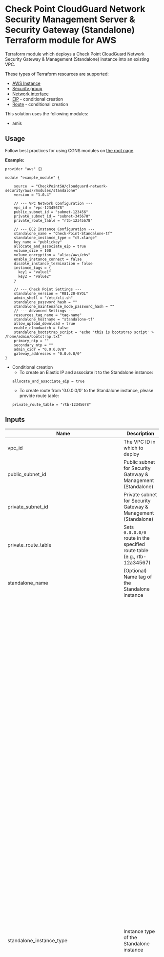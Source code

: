 # Check Point CloudGuard Network Security Management Server & Security Gateway (Standalone) Terraform module for AWS

Terraform module which deploys a Check Point CloudGuard Network Security Gateway & Management (Standalone) instance into an existing VPC.

These types of Terraform resources are supported:
* [AWS Instance](https://www.terraform.io/docs/providers/aws/r/instance.html)
* [Security group](https://www.terraform.io/docs/providers/aws/r/security_group.html)
* [Network interface](https://www.terraform.io/docs/providers/aws/r/network_interface.html)
* [EIP](https://www.terraform.io/docs/providers/aws/r/eip.html) - conditional creation
* [Route](https://www.terraform.io/docs/providers/aws/r/route.html) - conditional creation


This solution uses the following modules:
- amis


## Usage
Follow best practices for using CGNS modules on [the root page](https://registry.terraform.io/modules/checkpointsw/cloudguard-network-security/aws/latest#:~:text=Best%20Practices%20for%20Using%20Our%20Modules).


**Example:**
```
provider "aws" {}

module "example_module" {

    source  = "CheckPointSW/cloudguard-network-security/aws//modules/standalone"
    version = "1.0.4"

    // --- VPC Network Configuration ---
    vpc_id = "vpc-12345678"
    public_subnet_id = "subnet-123456"
    private_subnet_id = "subnet-345678"
    private_route_table = "rtb-12345678"

    // --- EC2 Instance Configuration ---
    standalone_name = "Check-Point-Standalone-tf"
    standalone_instance_type = "c5.xlarge"
    key_name = "publickey"
    allocate_and_associate_eip = true
    volume_size = 100
    volume_encryption = "alias/aws/ebs"
    enable_instance_connect = false
    disable_instance_termination = false
    instance_tags = {
      key1 = "value1"
      key2 = "value2"
    }

    // --- Check Point Settings ---
    standalone_version = "R81.20-BYOL"
    admin_shell = "/etc/cli.sh"
    standalone_password_hash = ""
    standalone_maintenance_mode_password_hash = ""
    // --- Advanced Settings ---
    resources_tag_name = "tag-name"
    standalone_hostname = "standalone-tf"
    allow_upload_download = true
    enable_cloudwatch = false
    standalone_bootstrap_script = "echo 'this is bootstrap script' > /home/admin/bootstrap.txt"
    primary_ntp = ""
    secondary_ntp = ""
    admin_cidr = "0.0.0.0/0"
    gateway_addresses = "0.0.0.0/0"
}
  ```

- Conditional creation
  - To create an Elastic IP and associate it to the Standalone instance:
  ```
  allocate_and_associate_eip = true
  ```
  - To create route from '0.0.0.0/0' to the Standalone instance, please provide route table:
  ```
  private_route_table = "rtb-12345678"
  ```



## Inputs

| Name                                   | Description                                                                                                                                                  | Type         | Allowed Values                                                                                     |
|----------------------------------------|--------------------------------------------------------------------------------------------------------------------------------------------------------------|--------------|---------------------------------------------------------------------------------------------------|
| vpc_id                                 | The VPC ID in which to deploy                                                                                                                               | string       |                                                                                                |
| public_subnet_id                       | Public subnet for Security Gateway & Management (Standalone)                                                                                                | string       |                                                                                                |
| private_subnet_id                      | Private subnet for Security Gateway & Management (Standalone)                                                                                               | string       |                                                                                                |
| private_route_table                    | Sets `0.0.0.0/0` route in the specified route table (e.g., rtb-12a34567)                                                                                     | string       |                                                                                                |
| standalone_name                        | (Optional) Name tag of the Standalone instance                                                                                                              | string       | **Default:** Check-Point-Standalone-tf                                                   |
| standalone_instance_type               | Instance type of the Standalone instance                                                                                                                    | string       | - c4.large <br/> - c4.xlarge <br/> - c5.large <br/> - c5.xlarge <br/> - c5.2xlarge <br/> - c5.4xlarge <br/> - c5.9xlarge <br/> - c5.12xlarge <br/> - c5.18xlarge <br/> - c5.24xlarge <br/> - c5n.large <br/> - c5n.xlarge <br/> - c5n.2xlarge <br/> - c5n.4xlarge <br/> - c5n.9xlarge <br/>  - c5n.18xlarge <br/>  - c5d.large <br/> - c5d.xlarge <br/> - c5d.2xlarge <br/> - c5d.4xlarge <br/> - c5d.9xlarge <br/> - c5d.12xlarge <br/>  - c5d.18xlarge <br/>  - c5d.24xlarge <br/> - m5.large <br/> - m5.xlarge <br/> - m5.2xlarge <br/> - m5.4xlarge <br/> - m5.8xlarge <br/> - m5.12xlarge <br/> - m5.16xlarge <br/> - m5.24xlarge <br/> - m6i.large <br/> - m6i.xlarge <br/> - m6i.2xlarge <br/> - m6i.4xlarge <br/> - m6i.8xlarge <br/> - m6i.12xlarge <br/> - m6i.16xlarge <br/> - m6i.24xlarge <br/> - m6i.32xlarge <br/> - c6i.large <br/> - c6i.xlarge <br/> - c6i.2xlarge <br/> - c6i.4xlarge <br/> - c6i.8xlarge <br/> - c6i.12xlarge <br/> - c6i.16xlarge <br/> - c6i.24xlarge <br/> - c6i.32xlarge <br/> - c6in.large <br/> - c6in.xlarge <br/> - c6in.2xlarge <br/> - c6in.4xlarge <br/> - c6in.8xlarge <br/> - c6in.12xlarge <br/> - c6in.16xlarge <br/> - c6in.24xlarge <br/> - c6in.32xlarge <br/> - r5.large <br/> - r5.xlarge <br/> - r5.2xlarge <br/> - r5.4xlarge <br/> - r5.8xlarge <br/> - r5.12xlarge <br/> - r5.16xlarge <br/> - r5.24xlarge <br/> - r5a.large <br/> - r5a.xlarge <br/> - r5a.2xlarge <br/> - r5a.4xlarge <br/> - r5a.8xlarge <br/> - r5a.12xlarge <br/> - r5a.16xlarge <br/> - r5a.24xlarge <br/> - r5b.large <br/> - r5b.xlarge <br/> - r5b.2xlarge <br/> - r5b.4xlarge <br/> - r5b.8xlarge <br/> - r5b.12xlarge <br/> - r5b.16xlarge <br/> - r5b.24xlarge <br/> - r5n.large <br/> - r5n.xlarge <br/> - r5n.2xlarge <br/> - r5n.4xlarge <br/> - r5n.8xlarge <br/> - r5n.12xlarge <br/> - r5n.16xlarge <br/> - r5n.24xlarge <br/> - r6i.large <br/> - r6i.xlarge <br/> - r6i.2xlarge <br/> - r6i.4xlarge <br/> - r6i.8xlarge <br/> - r6i.12xlarge <br/> - r6i.16xlarge <br/> - r6i.24xlarge <br/> - r6i.32xlarge <br/> - m6a.large <br/> - m6a.xlarge <br/> - m6a.2xlarge  <br/> - m6a.4xlarge <br/> - m6a.8xlarge <br/> - m6a.12xlarge <br/> - m6a.16xlarge <br/> - m6a.24xlarge <br/> - m6a.32xlarge <br/> - m6a.48xlarge <br/>**Default:** c5.xlarge                                |
| key_name                               | EC2 Key Pair name to allow SSH access                                                                                                                       | string       |                                                                                                |
| allocate_and_associate_eip             | Allocates and associates an Elastic IP                                                                                                                      | bool         | true/false<br>**Default:** true                                                                  |
| volume_size                            | Root volume size (GB) - minimum 100                                                                                                                         | number       | **Default:** 100                                                                          |
| volume_encryption                      | KMS or CMK key identifier (e.g., alias/aws/ebs)                                                                                                            | string       | **Default:** alias/aws/ebs                                                               |
| enable_instance_connect                | Enable SSH connection over AWS web console                                                                                                                 | bool         | true/false<br>**Default:** false                                                                 |
| disable_instance_termination           | Prevent accidental termination                                                                                                                             | bool         | true/false<br>**Default:** false                                                                 |
| metadata_imdsv2_required               | Deploy instance with metadata v2 token required                                                                                                            | bool         | true/false<br>**Default:** true                                                                  |
| instance_tags                          | (Optional) Map of tags as key-value pairs                                                                                                                  | map(string)  |                                                                                                |
| standalone_version                     | Standalone version and license                                                                                                                             | string       | - R81.10-BYOL<br>- R82-BYOL<br>**Default:** R81.20-BYOL                                          |
| admin_shell                            | Set admin shell for advanced configurations                                                                                                                | string       | - /etc/cli.sh<br>- /bin/bash<br>- /bin/csh<br>**Default:** /etc/cli.sh                           |
| standalone_password_hash               | (Optional) Admin user's password hash                                                                                                                      | string       |                                                                                                |
| resources_tag_name                     | (Optional) Name tag prefix for resources                                                                                                                   | string       |                                                                                                |
| standalone_hostname                    | (Optional) Standalone instance prompt hostname                                                                                                             | string       |                                                                                                |
| allow_upload_download                  | Automatically download Blade Contracts and other data                                                                                                       | bool         | true/false<br>**Default:** true                                                                  |
| enable_cloudwatch                      | Report Check Point-specific CloudWatch metrics                                                                                                             | bool         | true/false<br>**Default:** false                                                                 |
| standalone_bootstrap_script            | (Optional) Semicolon-separated commands to run during initial boot                                                                                         | string       |                                                                                                |
| primary_ntp                            | (Optional) IPv4 address of the primary Network Time Protocol server                                                                                        | string       | **Default:** 169.254.169.123                                                             |
| secondary_ntp                          | (Optional) IPv4 address of the secondary Network Time Protocol server                                                                                      | string       | **Default:** 0.pool.ntp.org                                                              |
| admin_cidr                             | CIDR for allowing access to Management Server                                                                                                              | string       | **Default:** 0.0.0.0/0                                                                    |
| gateway_addresses                      | CIDR for allowing gateway access to Management Server                                                                                                       | string       | **Default:** 0.0.0.0/0                                                                    |
| standalone_maintenance_mode_password_hash | (Optional) Admin user's password hash for maintenance mode                                                                                                 | string       |                                                                                                |
